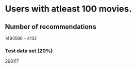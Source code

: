 # Users with atleast 100 movies.

## Number of recommendations

1490586 - 4102

### Test data set (20%)

298117
